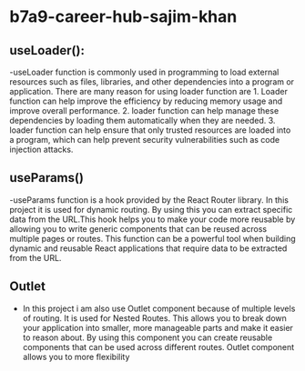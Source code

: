 # b7a9-career-hub-sajim-khan

## useLoader():
-useLoader function is commonly used in programming to load external resources such as files, libraries, and other dependencies into a program or application. There are many reason for using loader function are 1. Loader function can help improve the efficiency by reducing memory usage and improve overall performance. 2. loader function can help manage these dependencies by loading them automatically when they are needed. 3. loader function can help ensure that only trusted resources are loaded into a program, which can help prevent security vulnerabilities such as code injection attacks.

## useParams()
-useParams function is a hook provided by the React Router library. In this project it is used for dynamic routing. By using this you can extract specific data from the URL.This hook helps you to make your code more reusable by allowing you to write generic components that can be reused across multiple pages or routes. This function can be a powerful tool when building dynamic and reusable React applications that require data to be extracted from the URL.

## Outlet
- In this project i am also use Outlet component because of multiple levels of routing. It is used for Nested Routes. This allows you to break down your application into smaller, more manageable parts and make it easier to reason about. By using this component you can create reusable components that can be used across different routes. Outlet component allows you to more flexibility









